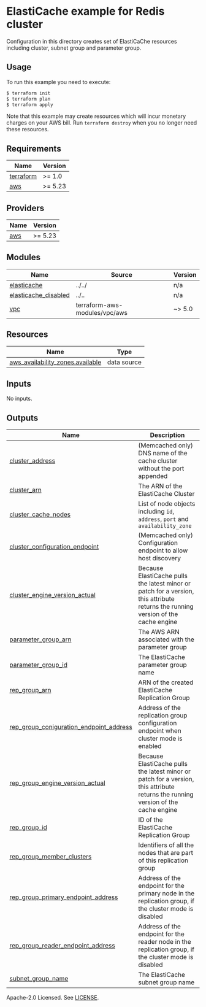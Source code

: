# ElastiCache example for Redis cluster

Configuration in this directory creates set of ElastiCaChe resources including cluster, subnet group and parameter group.

## Usage

To run this example you need to execute:

```bash
$ terraform init
$ terraform plan
$ terraform apply
```

Note that this example may create resources which will incur monetary charges on your AWS bill. Run `terraform destroy` when you no longer need these resources.

<!-- BEGINNING OF PRE-COMMIT-TERRAFORM DOCS HOOK -->
## Requirements

| Name | Version |
|------|---------|
| <a name="requirement_terraform"></a> [terraform](#requirement\_terraform) | >= 1.0 |
| <a name="requirement_aws"></a> [aws](#requirement\_aws) | >= 5.23 |

## Providers

| Name | Version |
|------|---------|
| <a name="provider_aws"></a> [aws](#provider\_aws) | >= 5.23 |

## Modules

| Name | Source | Version |
|------|--------|---------|
| <a name="module_elasticache"></a> [elasticache](#module\_elasticache) | ../../ | n/a |
| <a name="module_elasticache_disabled"></a> [elasticache\_disabled](#module\_elasticache\_disabled) | ../.. | n/a |
| <a name="module_vpc"></a> [vpc](#module\_vpc) | terraform-aws-modules/vpc/aws | ~> 5.0 |

## Resources

| Name | Type |
|------|------|
| [aws_availability_zones.available](https://registry.terraform.io/providers/hashicorp/aws/latest/docs/data-sources/availability_zones) | data source |

## Inputs

No inputs.

## Outputs

| Name | Description |
|------|-------------|
| <a name="output_cluster_address"></a> [cluster\_address](#output\_cluster\_address) | (Memcached only) DNS name of the cache cluster without the port appended |
| <a name="output_cluster_arn"></a> [cluster\_arn](#output\_cluster\_arn) | The ARN of the ElastiCache Cluster |
| <a name="output_cluster_cache_nodes"></a> [cluster\_cache\_nodes](#output\_cluster\_cache\_nodes) | List of node objects including `id`, `address`, `port` and `availability_zone` |
| <a name="output_cluster_configuration_endpoint"></a> [cluster\_configuration\_endpoint](#output\_cluster\_configuration\_endpoint) | (Memcached only) Configuration endpoint to allow host discovery |
| <a name="output_cluster_engine_version_actual"></a> [cluster\_engine\_version\_actual](#output\_cluster\_engine\_version\_actual) | Because ElastiCache pulls the latest minor or patch for a version, this attribute returns the running version of the cache engine |
| <a name="output_parameter_group_arn"></a> [parameter\_group\_arn](#output\_parameter\_group\_arn) | The AWS ARN associated with the parameter group |
| <a name="output_parameter_group_id"></a> [parameter\_group\_id](#output\_parameter\_group\_id) | The ElastiCache parameter group name |
| <a name="output_rep_group_arn"></a> [rep\_group\_arn](#output\_rep\_group\_arn) | ARN of the created ElastiCache Replication Group |
| <a name="output_rep_group_coniguration_endpoint_address"></a> [rep\_group\_coniguration\_endpoint\_address](#output\_rep\_group\_coniguration\_endpoint\_address) | Address of the replication group configuration endpoint when cluster mode is enabled |
| <a name="output_rep_group_engine_version_actual"></a> [rep\_group\_engine\_version\_actual](#output\_rep\_group\_engine\_version\_actual) | Because ElastiCache pulls the latest minor or patch for a version, this attribute returns the running version of the cache engine |
| <a name="output_rep_group_id"></a> [rep\_group\_id](#output\_rep\_group\_id) | ID of the ElastiCache Replication Group |
| <a name="output_rep_group_member_clusters"></a> [rep\_group\_member\_clusters](#output\_rep\_group\_member\_clusters) | Identifiers of all the nodes that are part of this replication group |
| <a name="output_rep_group_primary_endpoint_address"></a> [rep\_group\_primary\_endpoint\_address](#output\_rep\_group\_primary\_endpoint\_address) | Address of the endpoint for the primary node in the replication group, if the cluster mode is disabled |
| <a name="output_rep_group_reader_endpoint_address"></a> [rep\_group\_reader\_endpoint\_address](#output\_rep\_group\_reader\_endpoint\_address) | Address of the endpoint for the reader node in the replication group, if the cluster mode is disabled |
| <a name="output_subnet_group_name"></a> [subnet\_group\_name](#output\_subnet\_group\_name) | The ElastiCache subnet group name |
<!-- END OF PRE-COMMIT-TERRAFORM DOCS HOOK -->

Apache-2.0 Licensed. See [LICENSE](https://github.com/clowdhaus/terraform-aws-elasticache/blob/main/LICENSE).
